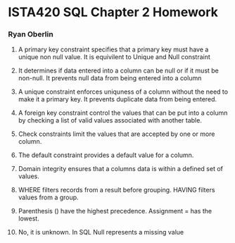 # ISTA420 SQL Chapter 2 Homework

### Ryan Oberlin

1. A primary key constraint specifies that a primary key must have a unique non null value. It is equivilent to Unique and Null constraint  

2. It determines if data entered into a column can be null or if it must be non-null. It prevents null data from being entered into a column

3. A unique constraint enforces uniquness of a column without the need to make it a primary key. It prevents duplicate data from being entered. 

4. A foreign key constraint control the values that can be put into a column by checking a list of valid values associated with another table. 

5. Check constraints limit the values that are accepted by one or more column.
 
6. The default constraint provides a default value for a column. 

7. Domain integrity ensures that a columns data is within a defined set of values. 

8. WHERE filters records from a result before grouping. HAVING filters values from a group. 

9. Parenthesis () have the highest precedence. Assignment = has the lowest. 

10. No, it is unknown. In SQL Null represents a missing value 
